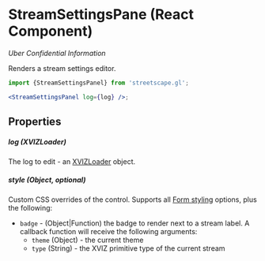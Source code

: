 # StreamSettingsPane (React Component)

_Uber Confidential Information_

Renders a stream settings editor.

```jsx
import {StreamSettingsPanel} from 'streetscape.gl';

<StreamSettingsPanel log={log} />;
```

## Properties

##### log (XVIZLoader)

The log to edit - an [XVIZLoader](/docs/api-reference/xviz-loader-interface.md) object.

##### style (Object, optional)

Custom CSS overrides of the control. Supports all
[Form styling](https://github.com/uber-web/monochrome/blob/master/src/form/README.md#styling)
options, plus the following:

- `badge` - (Object|Function) the badge to render next to a stream label. A callback function will
  receive the following arguments:
  - `theme` (Object) - the current theme
  - `type` (String) - the XVIZ primitive type of the current stream

